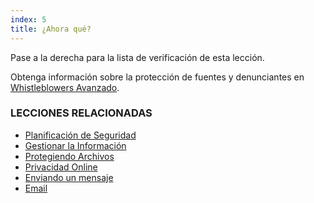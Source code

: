 ```yaml
---
index: 5
title: ¿Ahora qué?
---
```

Pase a la derecha para la lista de verificación de esta lección.

Obtenga información sobre la protección de fuentes y denunciantes en [Whistleblowers Avanzado](umbrella://work/whistleblowers/advanced).

### LECCIONES RELACIONADAS

* [Planificación de Seguridad](umbrella://assess-your-risk/security-planning)
* [Gestionar la Información](umbrella://information/managing-information/beginner)
* [Protegiendo Archivos](umbrella://information/protecting-files)
* [Privacidad Online](umbrella://communications/online-privacy/advanced)
* [Enviando un mensaje](umbrella://communications/sending-a-message)
* [Email](umbrella://communications/email)